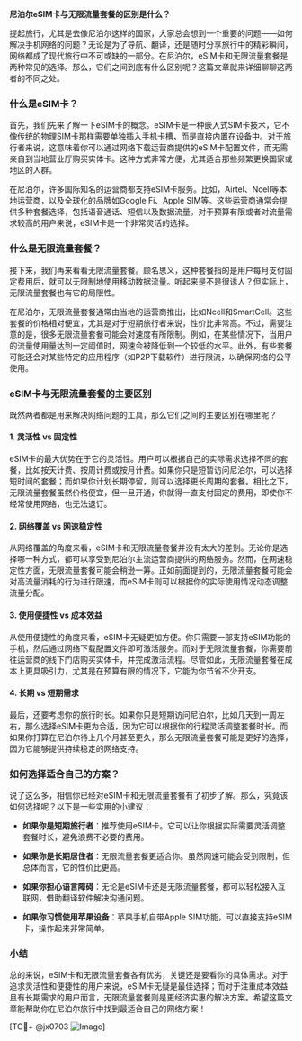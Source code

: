 **尼泊尔eSIM卡与无限流量套餐的区别是什么？**

提起旅行，尤其是去像尼泊尔这样的国家，大家总会想到一个重要的问题——如何解决手机网络的问题？无论是为了导航、翻译，还是随时分享旅行中的精彩瞬间，网络都成了现代旅行中不可或缺的一部分。在尼泊尔，eSIM卡和无限流量套餐是两种常见的选择。那么，它们之间到底有什么区别呢？这篇文章就来详细聊聊这两者的不同之处。

### 什么是eSIM卡？

首先，我们先来了解一下eSIM卡的概念。eSIM卡是一种嵌入式SIM卡技术，它不像传统的物理SIM卡那样需要单独插入手机卡槽，而是直接内置在设备中。对于旅行者来说，这意味着你可以通过网络下载运营商提供的eSIM卡配置文件，而无需亲自到当地营业厅购买实体卡。这种方式非常方便，尤其适合那些频繁更换国家或地区的人群。

在尼泊尔，许多国际知名的运营商都支持eSIM卡服务。比如，Airtel、Ncell等本地运营商，以及全球化的品牌如Google Fi、Apple SIM等。这些运营商通常会提供多种套餐选择，包括语音通话、短信以及数据流量。对于预算有限或者对流量需求较高的用户来说，eSIM卡是一个非常灵活的选择。

### 什么是无限流量套餐？

接下来，我们再来看看无限流量套餐。顾名思义，这种套餐指的是用户每月支付固定费用后，就可以无限制地使用移动数据流量。听起来是不是很诱人？但实际上，无限流量套餐也有它的局限性。

在尼泊尔，无限流量套餐通常由当地的运营商推出，比如Ncell和SmartCell。这些套餐的价格相对便宜，尤其是对于短期旅行者来说，性价比非常高。不过，需要注意的是，很多无限流量套餐可能会对速度有所限制。例如，在某些情况下，当用户的流量使用量达到一定阈值时，网速会被降低到一个较低的水平。此外，有些套餐可能还会对某些特定的应用程序（如P2P下载软件）进行限流，以确保网络的公平使用。

### eSIM卡与无限流量套餐的主要区别

既然两者都是用来解决网络问题的工具，那么它们之间的主要区别在哪里呢？

#### 1. 灵活性 vs 固定性

eSIM卡的最大优势在于它的灵活性。用户可以根据自己的实际需求选择不同的套餐，比如按天计费、按周计费或按月计费。如果你只是短暂访问尼泊尔，可以选择短时间的套餐；而如果你计划长期停留，则可以选择更长周期的套餐。相比之下，无限流量套餐虽然价格便宜，但一旦开通，你就得一直支付固定的费用，即使你不经常使用网络，也无法退订。

#### 2. 网络覆盖 vs 网速稳定性

从网络覆盖的角度来看，eSIM卡和无限流量套餐并没有太大的差别。无论你是选择哪一种方式，都可以享受到尼泊尔主流运营商提供的网络服务。然而，在网速稳定性方面，无限流量套餐可能会稍逊一筹。正如前面提到的，无限流量套餐可能会对高流量消耗的行为进行限速，而eSIM卡则可以根据你的实际使用情况动态调整流量分配。

#### 3. 使用便捷性 vs 成本效益

从使用便捷性的角度来看，eSIM卡无疑更加方便。你只需要一部支持eSIM功能的手机，然后通过网络下载配置文件即可激活服务。而对于无限流量套餐，你需要前往运营商的线下门店购买实体卡，并完成激活流程。尽管如此，无限流量套餐在成本上更具吸引力，尤其是在预算有限的情况下，它能为你节省不少开支。

#### 4. 长期 vs 短期需求

最后，还要考虑你的旅行时长。如果你只是短期访问尼泊尔，比如几天到一周左右，那么选择eSIM卡更为合适，因为它可以根据你的行程灵活调整套餐时长。而如果你打算在尼泊尔待上几个月甚至更久，那么无限流量套餐可能是更好的选择，因为它能够提供持续稳定的网络支持。

### 如何选择适合自己的方案？

说了这么多，相信你已经对eSIM卡和无限流量套餐有了初步了解。那么，究竟该如何选择呢？以下是一些实用的小建议：

- **如果你是短期旅行者**：推荐使用eSIM卡。它可以让你根据实际需要灵活调整套餐时长，避免浪费不必要的费用。
  
- **如果你是长期居住者**：无限流量套餐更适合你。虽然网速可能会受到限制，但总体而言，它的性价比更高。

- **如果你担心语言障碍**：无论是eSIM卡还是无限流量套餐，都可以轻松接入互联网，借助翻译软件解决沟通问题。

- **如果你习惯使用苹果设备**：苹果手机自带Apple SIM功能，可以直接支持eSIM卡，操作起来非常简单。

### 小结

总的来说，eSIM卡和无限流量套餐各有优劣，关键还是要看你的具体需求。对于追求灵活性和便捷性的用户来说，eSIM卡无疑是最佳选择；而对于注重成本效益且有长期需求的用户而言，无限流量套餐则是更经济实惠的解决方案。希望这篇文章能帮助你在尼泊尔旅行中找到最适合自己的网络方案！

[TG💪+ @jx0703 ![Image](https://github.com/user-attachments/assets/dbca1d08-cadb-493c-b0ec-ad6f7a83f270)]